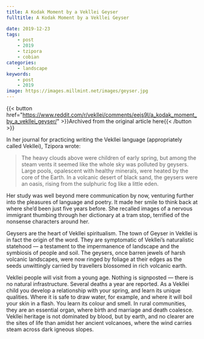 ```yaml
---
title: A Kodak Moment by a Vekllei Geyser
fulltitle: A Kodak Moment by a Vekllei Geyser

date: 2019-12-23
tags:
    - post
    - 2019
    - tzipora
    - cobian
categories:
    - landscape
keywords:
    - post
    - 2019
image: https://images.millmint.net/images/geyser.jpg
---
```

{{< button href="https://www.reddit.com/r/vekllei/comments/eejs9l/a_kodak_moment_by_a_vekllei_geyser/" >}}Archived from the original article here{{< /button >}}

In her journal for practicing writing the Vekllei language (appropriately called Vekllei), Tzipora wrote:

>The heavy clouds above were children of early spring, but among the steam vents it seemed like the whole sky was polluted by geysers. Large pools, opalescent with healthy minerals, were heated by the core of the Earth. In a volcanic desert of black sand, the geysers were an oasis, rising from the sulphuric fog like a little eden.

Her study was well beyond mere communication by now, venturing further into the pleasures of language and poetry. It made her smile to think back at where she’d been just five years before. She recalled images of a nervous immigrant thumbing through her dictionary at a tram stop, terrified of the nonsense characters around her.

Geysers are the heart of Vekllei spiritualism. The town of Geyser in Vekllei is in fact the origin of the word. They are symptomatic of Vekllei’s naturalistic statehood — a testament to the impermanence of landscape and the symbiosis of people and soil. The geysers, once barren jewels of harsh volcanic landscapes, were now ringed by foliage at their edges as the seeds unwittingly carried by travellers blossomed in rich volcanic earth.

Vekllei people will visit from a young age. Nothing is signposted — there is no natural infrastructure. Several deaths a year are reported. As a Vekllei child you develop a relationship with your spring, and learn its unique qualities. Where it is safe to draw water, for example, and where it will boil your skin in a flash. You learn its colour and smell. In rural communities, they are an essential organ, where birth and marriage and death coalesce. Vekllei heritage is not dominated by blood, but by earth, and no clearer are the sites of life than amidst her ancient volcanoes, where the wind carries steam across dark igneous slopes.
